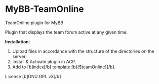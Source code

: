 # MyBB-TeamOnline

TeamOnline plugin for MyBB

Plugin that displays the team forum active at any given time.

<b>Installation</b>:

1. Upload files in accordance with the structure of the directories on the server.
2. Install & Activate plugin in ACP.
3. Add to [b]index[/b] template [b]{$teamOnline}[/b].

License [b]GNU GPL v3[/b]
